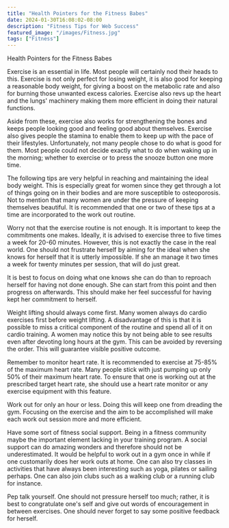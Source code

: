 ```yaml
---
title: "Health Pointers for the Fitness Babes"
date: 2024-01-30T16:08:02-08:00
description: "Fitness Tips for Web Success"
featured_image: "/images/Fitness.jpg"
tags: ["Fitness"]
---
```


Health Pointers for the Fitness Babes

Exercise is an essential in life. Most people will certainly nod their heads to this. Exercise is not only perfect for losing weight, it is also good for keeping a reasonable body weight, for giving a boost on the metabolic rate and also for burning those unwanted excess calories. Exercise also revs up the heart and the lungs' machinery making them more efficient in doing their natural functions. 

Aside from these, exercise also works for strengthening the bones and keeps people looking good and feeling good about themselves. Exercise also gives people the stamina to enable them to keep up with the pace of their lifestyles. Unfortunately, not many people chose to do what is good for them. Most people could not decide exactly what to do when waking up in the morning; whether to exercise or to press the snooze button one more time. 

The following tips are very helpful in reaching and maintaining the ideal body weight. This is especially great for women since they get through a lot of things going on in their bodies and are more susceptible to osteoporosis. Not to mention that many women are under the pressure of keeping themselves beautiful. It is recommended that one or two of these tips at a time are incorporated to the work out routine.

Worry not that the exercise routine is not enough. It is important to keep the commitments one makes. Ideally, it is advised to exercise three to five times a week for 20-60 minutes. However, this is not exactly the case in the real world. One should not frustrate herself by aiming for the ideal when she knows for herself that it is utterly impossible. If she an manage it two times a week for twenty minutes per session, that will do just great.

It is best to focus on doing what one knows she can do than to reproach herself for having not done enough. She can start from this point and then progress on afterwards. This should make her feel successful for having kept her commitment to herself.

Weight lifting should always come first. Many women always do cardio exercises first before weight lifting. A disadvantage of this is that it is possible to miss a critical component of the routine and spend all of it on cardio training. A women may notice this by not being able to see results even after devoting long hours at the gym. This can be avoided by reversing the order. This will guarantee visible positive outcome. 

Remember to monitor heart rate. It is recommended to exercise at 75-85% of the maximum heart rate. Many people stick with just pumping up only 50% of their maximum heart rate. To ensure that one is working out at the prescribed target heart rate, she should use a heart rate monitor or any exercise equipment with this feature.

Work out for only an hour or less. Doing this will keep one from dreading the gym. Focusing on the exercise and the aim to be accomplished will make each work out session more and more efficient.

Have some sort of fitness social support. Being in a fitness community maybe the important element lacking in your training program. A social support can do amazing wonders and therefore should not be underestimated. It would be helpful to work out in a gym once in while if one customarily does her work outs at home. One can also try classes in activities that have always been interesting such as yoga, pilates or sailing perhaps. One can also join clubs such as a walking club or a running club for instance.

Pep talk yourself. One should not pressure herself too much; rather, it is best to congratulate one's self and give out words of encouragement in between exercises. One should never forget to say some positive feedback for herself.

